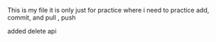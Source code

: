This is my file
it is only just for practice
where i need to practice add, commit, and pull , push 

added delete api
